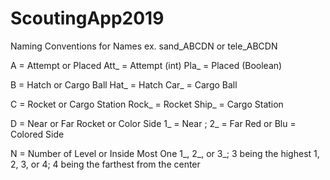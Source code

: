 # ScoutingApp2019
Naming Conventions for Names
ex. sand_ABCDN or tele_ABCDN

A = Attempt or Placed
	Att_ = Attempt (int)
	Pla_ = Placed (Boolean)
	
B = Hatch or Cargo Ball
	Hat_ = Hatch
	Car_ = Cargo Ball

C = Rocket or Cargo Station
	Rock_ = Rocket
	Ship_ = Cargo Station

D = Near or Far Rocket or Color Side
	1_ = Near ; 2_ = Far
	Red or Blu = Colored Side

N = Number of Level or Inside Most One
	1_, 2_, or 3_; 3 being the highest
	1, 2, 3, or 4; 4 being the farthest from the center